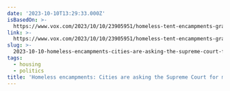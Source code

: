 ```yaml
---
date: '2023-10-10T13:29:33.000Z'
isBasedOn: >-
  https://www.vox.com/2023/10/10/23905951/homeless-tent-encampments-grants-pass-martin-boise-unsheltered-housing
link: >-
  https://www.vox.com/2023/10/10/23905951/homeless-tent-encampments-grants-pass-martin-boise-unsheltered-housing
slug: >-
  2023-10-10-homeless-encampments-cities-are-asking-the-supreme-court-for-more-power-to
tags:
  - housing
  - politics
title: 'Homeless encampments: Cities are asking the Supreme Court for more power to'
---
```


